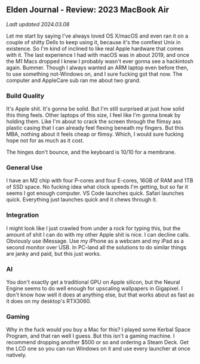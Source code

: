 ## Elden Journal - Review: 2023 MacBook Air
*Ladt updated 2024.03.08*

Let me start by saying I've always loved OS X/macOS and even ran it on a
couple of shitty Dells to keep using it, because it's the comfiest Unix in
existence. So I'm kind of inclined to like real Apple hardware that comes with
it. The last experience I had with macOS was in about 2019, and once the M1
Macs dropped I knew I probably wasn't ever gonna see a hackintosh again.
Bummer. Though I always wanted an ARM laptop even before then, to use something
not-Windows on, and I sure fucking got that now. The computer and AppleCare sub
ran me about two grand.

### Build Quality
It's Apple shit. It's gonna be solid. But I'm still surprised at just how solid
this thing feels. Other laptops of this size, I feel like I'm gonna break by
holding them. Like I'm about to crack the screen through the flimsy ass plastic
casing that I can already feel flexing beneath my fingers. But this MBA,
nothing about it feels cheap or flimsy. Which, I would sure fucking hope not
for as much as it cost.

The hinges don't bounce, and the keyboard is 10/10 for a membrane.

### General Use
I have an M2 chip with four P-cores and four E-cores, 16GB of RAM and 1TB of
SSD space. No fucking idea what clock speeds I'm getting, but so far it seems I
got enough computer. VS Code launches quick. Safari launches quick. Everything
just launches quick and it chews through it.

### Integration
I might look like I just crawled from under a rock for typing this, but the
amount of shit I can do with my other Apple shit is nice. I can decline calls.
Obviously use iMessage. Use my iPhone as a webcam and my iPad as a second
monitor over USB. In PC-land all the solutions to do similar things are janky
and paid, but this just works.

### AI
You don't exactly get a traditional GPU on Apple silicon, but the Neural Engine
seems to do well enough for upscaling wallpapers in Gigapixel. I don't know how
well it does at anything else, but that works about as fast as it does on my
desktop's RTX3060.

### Gaming
Why in the fuck would you buy a Mac for this? I played some Kerbal Space
Program, and that ran well I guess. But this isn't a gaming machine. I
recommend dropping another $500 or so and ordering a Steam Deck. Get the LCD
one so you can run Windows on it and use every launcher at once natively.
